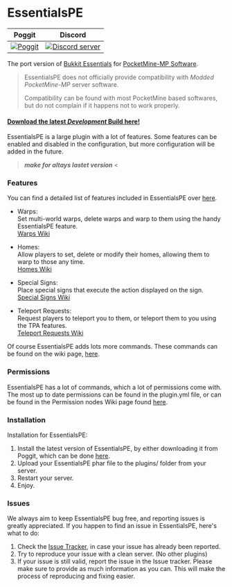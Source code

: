 EssentialsPE  
=========

| Poggit | Discord |
| :---: | :---: |
[![Poggit](https://poggit.pmmp.io/ci.shield/NapolGamerTH/EssentialsPE/EssentialsPE)](https://poggit.pmmp.io/ci/NapolGamerTH/EssentialsPE/EssentialsPE) | <a href="https://discord.gg/NgHf9jt"><img src="https://discordapp.com/api/guilds/402639859535052811/embed.png" alt="Discord server"/></a> |


The port version of [Bukkit Essentials](http://dev.bukkit.org/bukkit-plugins/essentials/) for [PocketMine-MP Software](http://www.pmmp.io/).

> EssentialsPE does not officially provide compatibility with _Modded PocketMine-MP_ server software.
>
> Compatibility can be found with most PocketMine based softwares, but do not complain if it happens not to work properly.

#### [Download the latest _Development_ Build here!](https://poggit.pmmp.io/ci/poggit-orphanage/EssentialsPE/EssentialsPE)

EssentialsPE is a large plugin with a lot of features. Some features can be enabled and disabled in the configuration, but more configuration will be added in the future.

> ***make for altays lastet version*** <
### Features
You can find a detailed list of features included in EssentialsPE over [here](https://github.com/LegendOfMCPE/EssentialsPE/wiki).</br>
 - Warps:<br>
 Set multi-world warps, delete warps and warp to them using the handy EssentialsPE feature.<br>
 [Warps Wiki](https://github.com/LegendOfMCPE/EssentialsPE/wiki/Commands-List#warp-commands)
 
 - Homes:<br>
 Allow players to set, delete or modify their homes, allowing them to warp to those any time.<br>
 [Homes Wiki](https://github.com/LegendOfMCPE/EssentialsPE/wiki/Commands-List#home-commands)
 
 - Special Signs:<br>
 Place special signs that execute the action displayed on the sign.<br>
 [Special Signs Wiki](https://github.com/LegendOfMCPE/EssentialsPE/wiki/Special-Signs)

 - Teleport Requests:<br>
 Request players to teleport you to them, or teleport them to you using the TPA features.<br>
 [Teleport Requests Wiki](https://github.com/LegendOfMCPE/EssentialsPE/wiki/Commands-List#teleport-requests-commands)

Of course EssentialsPE adds lots more commands. These commands can be found on the wiki page, [here](https://github.com/LegendOfMCPE/EssentialsPE/wiki/Commands-List).

### Permissions
EssentialsPE has a lot of commands, which a lot of permissions come with. The most up to date permissions can be found in the plugin.yml file, or can be found in the Permission nodes Wiki page found [here](https://github.com/LegendOfMCPE/EssentialsPE/wiki/Permission-Nodes).

### Installation
Installation for EssentialsPE:<br>
1. Install the latest version of EssentialsPE, by either downloading it from Poggit, which can be done [here](https://poggit.pmmp.io/ci/LegendOfMCPE/EssentialsPE/EssentialsPE).<br>
2. Upload your EssentialsPE phar file to the plugins/ folder from your server.<br>
3. Restart your server.<br>
4. Enjoy.<br>

### Issues
We always aim to keep EssentialsPE bug free, and reporting issues is greatly appreciated. If you happen to find an issue in EssentialsPE, here's what to do:<br>
1. Check the [Issue Tracker](https://github.com/poggit-orphanage/EssentialsPE/issues), in case your issue has already been reported.<br>
2. Try to reproduce your issue with a clean server. (No other plugins)<br>
3. If your issue is still valid, report the issue in the Issue tracker. Please make sure to provide as much information as you can. This will make the process of reproducing and fixing easier.<br>
